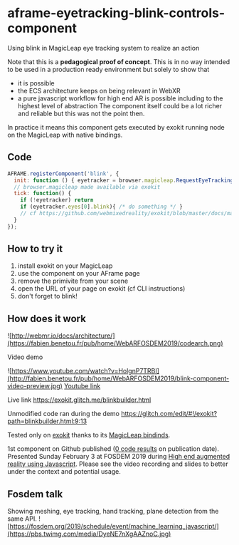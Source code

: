 # aframe-eyetracking-blink-controls-component
Using blink in MagicLeap eye tracking system to realize an action

Note that this is a **pedagogical proof of concept**. This is in no way intended to be used in a production ready environment but solely to show that
- it is possible
- the ECS architecture keeps on being relevant in WebXR
- a pure javascript workflow for high end AR is possible including to the highest level of abstraction
The component itself could be a lot richer and reliable but this was not the point then.

In practice it means this component gets executed by exokit running node on the MagicLeap with native bindings.

## Code
```javascript
AFRAME.registerComponent('blink', {
  init: function () { eyetracker = browser.magicleap.RequestEyeTracking() },
  // browser.magicleap made available via exokit
  tick: function() {
    if (!eyetracker) return
    if (eyetracker.eyes[0].blink){ /* do something */ }
    // cf https://github.com/webmixedreality/exokit/blob/master/docs/magicleap.md
  }
});
```

## How to try it

1. install exokit on your MagicLeap
1. use the component on your AFrame page
1. remove the <a-sky> primivite from your scene
1. open the URL of your page on exokit (cf CLI instructions)
1. don't forget to blink!

## How does it work

![http://webmr.io/docs/architecture/](https://fabien.benetou.fr/pub/home/WebARFOSDEM2019/codearch.png)

Video demo 

![https://www.youtube.com/watch?v=HolgnP7TRBI](http://fabien.benetou.fr/pub/home/WebARFOSDEM2019/blink-component-video-preview.jpg)
[Youtube link](https://www.youtube.com/watch?v=HolgnP7TRBI)

Live link https://exokit.glitch.me/blinkbuilder.html

Unmodified code ran during the demo https://glitch.com/edit/#!/exokit?path=blinkbuilder.html:9:13

Tested only on [exokit](https://github.com/webmixedreality/exokit) thanks to its [MagicLeap bindinds](https://github.com/webmixedreality/exokit/blob/master/docs/magicleap.md).

1st component on Github published ([0 code results](https://github.com/search?l=Markdown&q=registerComponent+aframe+magicleap&type=Code) on publication date). Presented Sunday February 3 at FOSDEM 2019 during [High end augmented reality using Javascript](https://fosdem.org/2019/schedule/event/machine_learning_javascript/). Please see the video recording and slides to better under the context and potential usage.

## Fosdem talk
Showing meshing, eye tracking, hand tracking, plane detection from the same API.
![https://fosdem.org/2019/schedule/event/machine_learning_javascript/](https://pbs.twimg.com/media/DyeNE7nXgAAZnoC.jpg)
